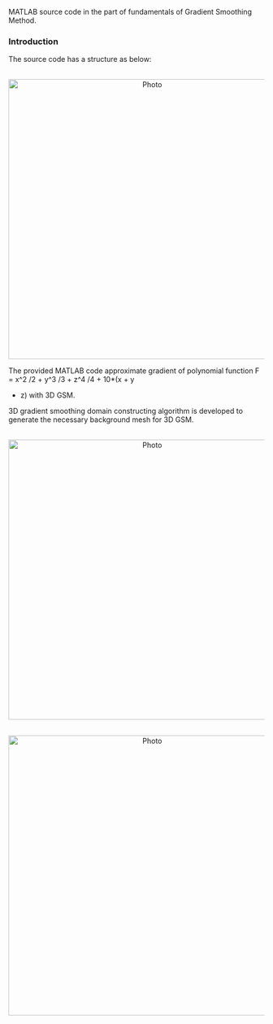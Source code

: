 
MATLAB source code in the part of fundamentals of Gradient Smoothing Method.

### Introduction
The source code has a structure as below: 
<p align="center">
  <img src="https://maozirui.github.io/images/GSM_book_GSM_3D.png" alt="Photo" style="width: 550px;"/> 
</p>


The provided MATLAB code approximate gradient of polynomial function F = x^2 /2 + y^3 /3 + z^4 /4 + 10*(x + y 
+ z) with 3D GSM.

3D gradient smoothing domain constructing algorithm is developed to generate the necessary background mesh for 3D GSM. 

<p align="center">
  <img src="https://maozirui.github.io/images/GSM_book_GSM_3D_1.png" alt="Photo" style="width: 550px;"/> 
</p>
<p align="center">
  <img src="https://maozirui.github.io/images/GSM_book_GSM_3D_2.png" alt="Photo" style="width: 550px;"/> 
</p>

